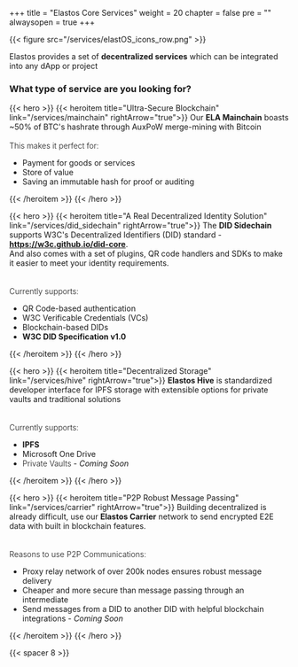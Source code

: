 
+++
title = "Elastos Core Services"
weight = 20
chapter = false
pre = ""
alwaysopen = true
+++

{{< figure src="/services/elastOS_icons_row.png" >}}

Elastos provides a set of **decentralized services** which can be integrated into any dApp or project 

### What type of service are you looking for?

{{< hero >}}
    {{< heroitem title="Ultra-Secure Blockchain" link="/services/mainchain" rightArrow="true">}}
        Our <b>ELA Mainchain</b> boasts ~50% of BTC's hashrate through AuxPoW merge-mining with Bitcoin<br/>
        <br/>
        <span style="font-weight: 300;">This makes it perfect for:</span>
        <ul>
            <li>Payment for goods or services</li>
            <li>Store of value</li>
            <li>Saving an immutable hash for proof or auditing</li>
        </ul>
    {{< /heroitem >}}
{{< /hero >}}

{{< hero >}}
    {{< heroitem title="A Real Decentralized Identity Solution" link="/services/did_sidechain" rightArrow="true">}}
        The <b>DID Sidechain</b> supports W3C's Decentralized Identifiers (DID) standard - 
        <b><a href="https://w3c.github.io/did-core" target="_blank" onclick="event.stopPropagation();">https://w3c.github.io/did-core</a></b>.<br/>
        And also comes with a set of plugins, QR code handlers and SDKs to make it easier to meet your identity requirements.    
        <br/>
        <br/>
        <span style="font-weight: 300;">Currently supports:</span>
        <ul>
            <li>QR Code-based authentication</li>
            <li>W3C Verificable Credentials (VCs)</li>
            <li>Blockchain-based DIDs</li>
            <li><b>W3C DID Specification v1.0</b></li>
        </ul>
    {{< /heroitem >}}
{{< /hero >}}

{{< hero >}}
    {{< heroitem title="Decentralized Storage" link="/services/hive" rightArrow="true">}}
        <b>Elastos Hive</b> is standardized developer interface for IPFS storage with extensible options for private vaults and traditional solutions       
        <br/>
        <br/>
        <span style="font-weight: 300;">Currently supports:</span>
        <ul>
            <li><b>IPFS</b></li>
            <li>Microsoft One Drive</li>
            <li><span style="font-weight: 300;">Private Vaults</span> - <i>Coming Soon</i></li>
        </ul>
    {{< /heroitem >}}
{{< /hero >}}

{{< hero >}}
    {{< heroitem title="P2P Robust Message Passing" link="/services/carrier" rightArrow="true">}}
        Building decentralized is already difficult, use our <b>Elastos Carrier</b> network to send encrypted E2E
        data with built in blockchain features.<br/>       
        <br/>
        <span style="font-weight: 300;">Reasons to use P2P Communications:</span>
        <ul>
            <li>Proxy relay network of over 200k nodes ensures robust message delivery</li>
            <li>Cheaper and more secure than message passing through an intermediate</li>
            <li>Send messages from a DID to another DID with helpful blockchain integrations - <i>Coming Soon</i></li>
        </ul>
        <!--
        <h5>
            <a href="https://github.com/elastos/Elastos.NET.Carrier.Native.SDK" target="_blank" onclick="event.stopPropagation();">
                <i class="fab fa-github" style="color: #222;"></i>
                https://github.com/elastos/Elastos.NET.Carrier.Native.SDK
            </a>
        </h5>
        -->
    {{< /heroitem >}}
{{< /hero >}}

{{< spacer 8 >}}

<!--
### Elastos Services are divided into two types:

## 1. Hosted Public Services or SDKs to Build On

## 2. Nodes You Should Deploy Yourself for Less Common Use Cases

To ease development for common use cases, we host an Elastos ETH Sidechain node and provide SDKs for the Elastos Hive
storage service and Elastos Carrier P2P communication layer.

{{< spacer 1 >}}

{{< hero >}}
    {{< heroitem title="ETH Sidechain" link="https://elaeth.io" linkBlank="true" colspan="4" >}}
        Connect your <b>web3</b> to our hosted RPC ports just like you would to Ethereum.<br/><br/>More info at <a target="_blank" href="https://elaeth.io">elaeth.io</a> or click <a>HERE</a>. 
    {{< /heroitem >}}
    
    {{< heroitem title="Hive Storage" link="https://github.com/elastos?q=hive" linkBlank="true" colspan="4" >}}
        Use our IPFS and extendable decentralized storage layer for your dApps by integrating our SDKs in either
        Java, Swift or C++.
    {{< /heroitem >}}   
    
    {{< heroitem title="Carrier Network" link="https://github.com/elastos?q=carrier" linkBlank="true" colspan="4" >}}
        Build secure dApps with our P2P network and E2E encryption. Our Carrier network allows you to proxy data to ensure it 
        reaches your recipient reliably.
    {{< /heroitem >}}
{{< /hero >}}

{{< spacer 2 >}}

{{< hero >}}
    {{< heroitem title="ELA Mainchain" link="/build/mainchain" colspan="4" >}}
        Run an instance of the Elastos (ELA) Mainchain to access its RPC interface or use our CLI tool to
        manage a wallet or connect to the blockchain directly.
    {{< /heroitem >}}
    
    {{< heroitem title="DID Sidechain" link="https://github.com/elastos/Elastos.DID.Java.SDK" linkBlank="true" colspan="4" >}}
        We recommend building on our elastOS app which has DID plugins, but you can also deploy a DID node yourself.
    {{< /heroitem >}}   
    
    {{< heroitem title="Wallet Service" link="https://github.com/elastos/Elastos.ORG.Wallet.Service" colspan="4" >}}
        This repo provide simple HTTP Restful API for developers to interact with elastos blockchain. 
        You may need to construct your own local node to use some of these API.
    {{< /heroitem >}}
{{< /hero >}}

{{< spacer 8 >}}
-->
